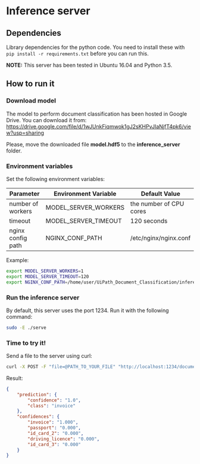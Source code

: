 # Inference server
## Dependencies
Library dependencies for the python code.  You need to install these with
`pip install -r requirements.txt` before you can run this.

**NOTE:** This server has been tested in Ubuntu 16.04 and Python 3.5.

## How to run it
### Download model
The model to perform document classification has been hosted in Google Drive. You can download it from: https://drive.google.com/file/d/1wJUnkFiqmwok1gJ2sKHPvJIaNjfT4pk6/view?usp=sharing

Please, move the downloaded file **model.hdf5** to the **inference_server** folder.
### Environment variables
Set the following environment variables:

| Parameter         | Environment Variable | Default Value           |
|-------------------|----------------------|-------------------------|
| number of workers | MODEL_SERVER_WORKERS | the number of CPU cores |
| timeout           | MODEL_SERVER_TIMEOUT | 120 seconds             |
| nginx config path | NGINX_CONF_PATH      | /etc/nginx/nginx.conf   |

Example:
```bash
export MODEL_SERVER_WORKERS=1
export MODEL_SERVER_TIMEOUT=120
export NGINX_CONF_PATH=/home/user/UiPath_Document_Classification/inference_server/nginx.conf
```
### Run the inference server
By default, this server uses the port 1234. Run it with the following command:
```bash
sudo -E ./serve
```
### Time to try it!
Send a file to the server using curl:
```bash
curl -X POST -F "file=@PATH_TO_YOUR_FILE" "http://localhost:1234/document_classification"
```
Result:
```json
{
    "prediction": {
        "confidence": "1.0",
        "class": "invoice"
    },
    "confidences": {
        "invoice": "1.000",
        "passport": "0.000",
        "id_card_2": "0.000",
        "driving_licence": "0.000",
        "id_card_3": "0.000"
    }
}
```
